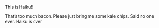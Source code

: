 This is Haiku!!






That’s too much bacon.
Please just bring me some kale chips.
Said no one ever.
Haiku is over